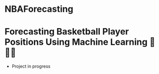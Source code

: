 # NBAForecasting
# Forecasting Basketball Player Positions Using Machine Learning 🏀 🧑‍💻
<ul>
  <li>Project in progress</li>
</ul>
